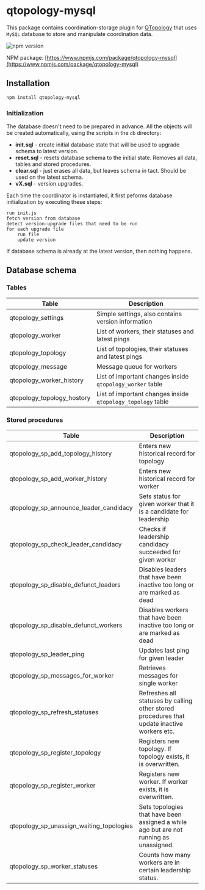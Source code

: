 # qtopology-mysql

This package contains coordination-storage plugin for [QTopology](http://github.com/qminer/qtopology) that uses `MySQL` database to store and manipulate coordination data.

![npm version](https://badge.fury.io/js/qtopology-mysql.svg "NPM version")

NPM package: [https://www.npmjs.com/package/qtopology-mysql](https://www.npmjs.com/package/qtopology-mysql)

## Installation

`````````````bash
npm install qtopology-mysql
`````````````

### Initialization

The database doesn't need to be prepared in advance. All the objects will be created automatically, using the scripts in the `db` directory:

- **init.sql** - create initial database state that will be used to upgrade schema to latest version.
- **reset.sql** - resets database schema to the initial state. Removes all data, tables and stored procedures.
- **clear.sql** - just erases all data, but leaves schema in tact. Should be used on the latest schema.
- **vX.sql** - version upgrades.

Each time the coordinator is instantiated, it first peforms database initialization by executing these steps:

```````````````
run init.js
fetch version from database
detect version-upgrade files that need to be run
for each upgrade file
    run file
    update version
```````````````

If database schema is already at the latest version, then nothing happens.

## Database schema

### Tables

|Table|Description|
|-----|-----|
| qtopology_settings | Simple settings, also contains version information |
| qtopology_worker | List of workers, their statuses and latest pings |
| qtopology_topology | List of topologies, their statuses and latest pings |
| qtopology_message | Message queue for workers |
| qtopology_worker_history | List of important changes inside `qtopology_worker` table |
| qtopology_topology_hostory | List of important changes inside `qtopology_topology` table |

### Stored procedures

|Table|Description|
|-----|-----|
| qtopology_sp_add_topology_history | Enters new historical record for topology |
| qtopology_sp_add_worker_history | Enters new historical record for worker |
| qtopology_sp_announce_leader_candidacy | Sets status for given worker that it is a candidate for leadership |
| qtopology_sp_check_leader_candidacy | Checks if leadership candidacy succeeded for given worker |
| qtopology_sp_disable_defunct_leaders | Disables leaders that have been inactive too long or are marked as dead |
| qtopology_sp_disable_defunct_workers | Disables workers that have been inactive too long or are marked as dead |
| qtopology_sp_leader_ping | Updates last ping for given leader  |
| qtopology_sp_messages_for_worker | Retrieves messages for single worker |
| qtopology_sp_refresh_statuses | Refreshes all statuses by calling other stored procedures that update inactive workers etc. |
| qtopology_sp_register_topology | Registers new topology. If topology exists, it is overwritten. |
| qtopology_sp_register_worker | Registers new worker. If worker exists, it is overwritten. |
| qtopology_sp_unassign_waiting_topologies | Sets topologies that have been assigned a while ago but are not running as unassigned. |
| qtopology_sp_worker_statuses | Counts how many workers are in certain leadership status. |

